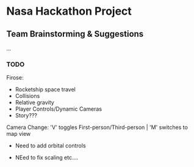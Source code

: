 # Nasa Hackathon Project

## Team Brainstorming & Suggestions
...

### TODO
Firose:
- Rocketship space travel
- Collisions
- Relative gravity
- Player Controls/Dynamic Cameras
- Story???

Camera Change: 'V' toggles First-person/Third-person | 'M' switches to map view
- Need to add orbital controls

- NEed to fix scaling etc....